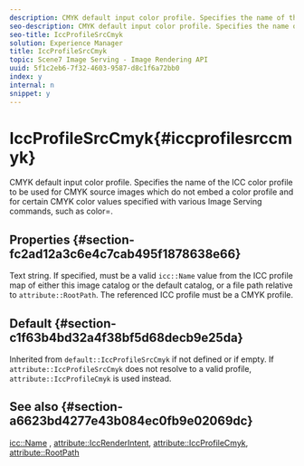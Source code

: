 ```yaml
---
description: CMYK default input color profile. Specifies the name of the ICC color profile to be used for CMYK source images which do not embed a color profile and for certain CMYK color values specified with various Image Serving commands, such as color=.
seo-description: CMYK default input color profile. Specifies the name of the ICC color profile to be used for CMYK source images which do not embed a color profile and for certain CMYK color values specified with various Image Serving commands, such as color=.
seo-title: IccProfileSrcCmyk
solution: Experience Manager
title: IccProfileSrcCmyk
topic: Scene7 Image Serving - Image Rendering API
uuid: 5f1c2eb6-7f32-4603-9587-d8c1f6a72bb0
index: y
internal: n
snippet: y
---
```


# IccProfileSrcCmyk{#iccprofilesrccmyk}

CMYK default input color profile. Specifies the name of the ICC color profile to be used for CMYK source images which do not embed a color profile and for certain CMYK color values specified with various Image Serving commands, such as color=.

## Properties {#section-fc2ad12a3c6e4c7cab495f1878638e66}

Text string. If specified, must be a valid `icc::Name` value from the ICC profile map of either this image catalog or the default catalog, or a file path relative to `attribute::RootPath`. The referenced ICC profile must be a CMYK profile.

## Default {#section-c1f63b4bd32a4f38bf5d68decb9e25da}

Inherited from `default::IccProfileSrcCmyk` if not defined or if empty. If `attribute::IccProfileSrcCmyk` does not resolve to a valid profile, `attribute::IccProfileCmyk` is used instead.

## See also {#section-a6623bd4277e43b084ec0fb9e02069dc}

[icc::Name](../../../../../is-api/image-catalog/image-serving-api-ref/c-image-catalog-reference/c-icc-profile-map-reference/r-name-icc.md#reference-9e7d3c8e35434981a3dfac66b8946cbe) , [attribute::IccRenderIntent](../../../../../is-api/image-catalog/image-serving-api-ref/c-image-catalog-reference/c-attributes-reference/r-iccrenderintent.md#reference-012f207f28bd4406a5368d23ed95a51f), [attribute::IccProfileCmyk](../../../../../is-api/image-catalog/image-serving-api-ref/c-image-catalog-reference/c-attributes-reference/r-iccprofilecmyk.md#reference-db89f9dac33e447cadb359ec1ba27ee0), [attribute::RootPath](../../../../../is-api/image-catalog/image-serving-api-ref/c-image-catalog-reference/c-attributes-reference/r-rootpath.md#reference-17d57e5967be403b8408fa7214017494) 
